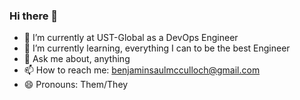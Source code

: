 ### Hi there 👋

- 🔭 I’m currently at UST-Global as a DevOps Engineer 
- 🌱 I’m currently learning, everything I can to be the best Engineer 
- 💬 Ask me about, anything
- 📫 How to reach me: benjaminsaulmcculloch@gmail.com
- 😄 Pronouns: Them/They